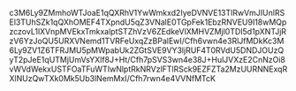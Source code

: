 c3M6Ly9ZMmhoWTJoaE1qQXRhV1YwWmkxd2IyeDVNVE13TlRwVmJIUnlRSEl3TUhSZk1qQXhOMEF4TXpndU5qZ3VNalE0TGpFek1EbzRNVEU9I18wMQpzczovL1lXVnpMVEkxTmkxalptSTZhVzV6ZEdkeVlXMHVZMjl0TDI5d1pXNTJjRzV6YzJoQU5URXVNemd1TVRFeUxqZzBPalEwI/Cfh6vwn4e3RlJfMDkKc3M6Ly9ZV1Z6TFRJMU5pMWpabUk2ZGtSVE9VY3ljRUF4T0RVdU5DNDJOUzQyT2pJeE1qUTMjUmVsYXlf8J+Ht/Cfh7pSVS3wn4e38J+HulJVXzE2CnNzOi8vWVdWekxUSTFOaTFuWTIwNlptRkNRVzlFTlRSck9EZFZTa2MzUURNNExqRXlNUzQwTXk0Mk5Ub3lNemMxI/Cfh7rwn4e4VVNfMTcK